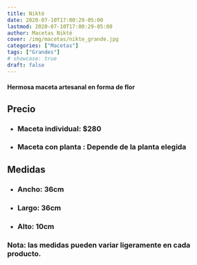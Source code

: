 ```yaml
---
title: Nikté
date: 2020-07-10T17:00:29-05:00
lastmod: 2020-07-10T17:00:29-05:00
author: Macetas Nikté
cover: /img/macetas/nikte_grande.jpg
categories: ["Macetas"]
tags: ["Grandes"]
# showcase: true
draft: false
---
```


#### Hermosa maceta artesanal en forma de flor

## Precio
- ### Maceta individual: $280
- ### Maceta con planta : Depende de la planta elegida

## Medidas
- ### Ancho: 36cm
- ### Largo: 36cm
- ### Alto: 10cm
### Nota: las medidas pueden variar ligeramente en cada producto.
<!--more-->
